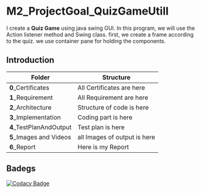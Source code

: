 # M2_ProjectGoal_QuizGameUtill
I create a **Quiz Game** using java swing GUI. In this program, we will use the Action listener method and Swing class. first, we create a frame according to the quiz. we use container pane for holding the components.

## Introduction

| Folder | Structure | 
| -----------| --------------- | 
| **0**_Certificates | All Certificates are here | 
| **1**_Requirement |All Requirement are here|
|**2**_Architecture| Structure of code is here| 
|**3**_Implementation|Coding part is here|
|**4**_TestPlanAndOutput| Test plan is here|
|**5**_Images and Videos| all Images of output is here |
|**6**_Report| Here is my Report|

## Badegs

[![Codacy Badge](https://app.codacy.com/project/badge/Grade/48d943ae8bd64eb1aa0500861b8c4f77)](https://www.codacy.com/gh/manu9458/M2_ProjectGoal_QuizGameUtill/dashboard?utm_source=github.com&amp;utm_medium=referral&amp;utm_content=manu9458/M2_ProjectGoal_QuizGameUtill&amp;utm_campaign=Badge_Grade)
